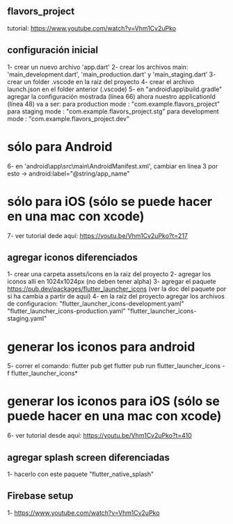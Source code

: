 ## flavors_project
tutorial: https://www.youtube.com/watch?v=Vhm1Cv2uPko

## configuración inicial
1- crear un nuevo archivo 'app.dart'
2- crear los archivos main: 'main_development.dart', 'main_production.dart' y 'main_staging.dart'
3- crear un folder .vscode en la raiz del proyecto
4- crear el archivo launch.json en el folder anterior (.vscode)
5- en "android\app\build.gradle" agregar la configuración mostrada (línea 66)
   ahora nuestro applicationId (línea 48) va a ser:
    para production mode  : "com.example.flavors_project"
    para staging mode     : "com.example.flavors_project.stg"
    para development mode : "com.example.flavors_project.dev"

# sólo para Android
6- en 'android\app\src\main\AndroidManifest.xml', cambiar en línea 3 por esto -> android:label="@string/app_name"

# sólo para iOS (sólo se puede hacer en una mac con xcode)
7- ver tutorial dede aquí: https://youtu.be/Vhm1Cv2uPko?t=217

## agregar iconos diferenciados
1- crear una carpeta assets/icons en la raiz del proyecto
2- agregar los iconos allí en 1024x1024px (no deben tener alpha)
3- agregar el paquete https://pub.dev/packages/flutter_launcher_icons
(ver la doc del paquete por si ha cambia a partir de aquí)
4- en la raíz del proyecto agregar los archivos de configuracion:
    "flutter_launcher_icons-development.yaml"
    "flutter_launcher_icons-production.yaml"
    "flutter_launcher_icons-staging.yaml"
# generar los iconos para android
5- correr el comando:
    flutter pub get
    flutter pub run flutter_launcher_icons -f flutter_launcher_icons*
# generar los iconos para iOS (sólo se puede hacer en una mac con xcode)
6- ver tutorial desde aquí: https://youtu.be/Vhm1Cv2uPko?t=410

## agregar splash screen diferenciadas
1- hacerlo con este paquete "flutter_native_splash"

## Firebase setup
1- https://www.youtube.com/watch?v=Vhm1Cv2uPko